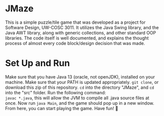 # JMaze
This is a simple puzzle/tile game that was developed as a project for Software Design, UW-COSC 3011. It utilizes the Java Swing library, and the Java AWT library, along with generic collections, and other standard OOP libraries. The code itself is well documented, and explains the thought process of almost every code block/design decision that was made.
# Set Up and Run
Make sure that you have Java 13 (oracle, not openJDK), installed on your machine. Make sure that your PATH is updated appropriately.
`git clone`, or download this zip of this repository. `cd` into the directory "JMaze", and `cd` into the "src" folder. Run the following command:<br/>
`javac *.java`, this will allow the JVM to compile all .java source files at once. Now run `java Main`, and the game should pop up in a new window. From here, you can start playing the game. Have fun! :rocket:
